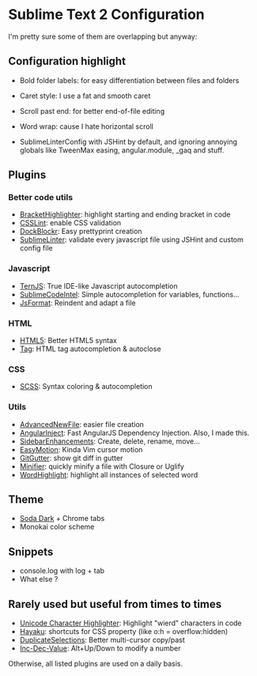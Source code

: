 # Sublime Text 2 Configuration

I'm pretty sure some of them are overlapping but anyway:

## Configuration highlight
* Bold folder labels: for easy differentiation between files and folders
* Caret style: I use a fat and smooth caret
* Scroll past end: for better end-of-file editing
* Word wrap: cause I hate horizontal scroll

* SublimeLinterConfig with JSHint by default, and ignoring annoying globals like TweenMax easing, angular.module, _gaq and stuff.

## Plugins
### Better code utils
* [BracketHighlighter](https://github.com/facelessuser/BracketHighlighter): highlight starting and ending bracket in code
* [CSSLint](https://github.com/austinhappel/sublime-csslint): enable CSS validation
* [DockBlockr](https://github.com/spadgos/sublime-jsdocs): Easy prettyprint creation
* [SublimeLinter](https://github.com/SublimeLinter/SublimeLinter): validate every javascript file using JSHint and custom config file
### Javascript
* [TernJS](https://github.com/emmetio/sublime-tern): True IDE-like Javascript autocompletion
* [SublimeCodeIntel](https://github.com/SublimeCodeIntel/SublimeCodeIntel): Simple autocompletion for variables, functions...
* [JsFormat](https://github.com/jdc0589/JsFormat): Reindent and adapt a file
### HTML
* [HTML5](https://github.com/mrmartineau/HTML5): Better HTML5 syntax
* [Tag](https://github.com/SublimeText/Tag): HTML tag autocompletion & autoclose
### CSS
* [SCSS](https://github.com/MarioRicalde/SCSS.tmbundle): Syntax coloring & autocompletion
### Utils
* [AdvancedNewFile](https://github.com/skuroda/Sublime-AdvancedNewFile): easier file creation
* [AngularInject](https://github.com/ayamflow/AngularInject): Fast AngularJS Dependency Injection. Also, I made this.
* [SidebarEnhancements](https://github.com/titoBouzout/SideBarEnhancements): Create, delete, rename, move…
* [EasyMotion](https://github.com/tednaleid/sublime-EasyMotion): Kinda Vim cursor motion
* [GitGutter](http://www.jisaacks.com/gitgutter): show git diff in gutter
* [Minifier](https://github.com/bistory/Sublime-Minifier): quickly minify a file with Closure or Uglify
* [WordHighlight](https://github.com/SublimeText/WordHighlight): highlight all instances of selected word

## Theme
* [Soda Dark](https://github.com/buymeasoda/soda-theme/) + Chrome tabs
* Monokai color scheme

## Snippets
* console.log with log + tab
* What else ?

## Rarely used but useful from times to times
* [Unicode Character Highlighter](https://github.com/possan/sublime_unicode_nbsp): Highlight "wierd" characters in code
* [Hayaku](http://hayakubundle.com/): shortcuts for CSS property (like o:h = overflow:hidden)
* [DuplicateSelections](https://github.com/colinta/SublimeDuplicateSelections): Better multi-cursor copy/past
* [Inc-Dec-Value](https://github.com/rmaksim/Sublime-Text-2-Inc-Dec-Value): Alt+Up/Down to modify a number

Otherwise, all listed plugins are used on a daily basis.
